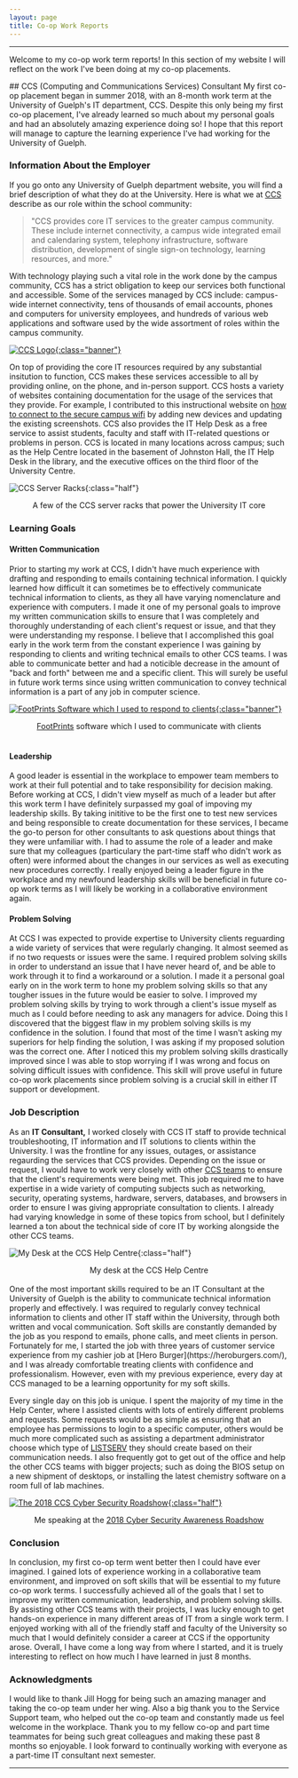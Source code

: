 ```yaml
---
layout: page
title: Co-op Work Reports
---
```

* * *
<p class="message">Welcome to my co-op work term reports! In this section of my website I will reflect on the work I've been doing at my co-op placements.</p>
## CCS (Computing and Communications Services) Consultant 
My first co-op placement began in summer 2018, with an 8-month work term at the University of Guelph's IT department, CCS. Despite this only being my first co-op placement, I've already learned so much about my personal goals and had an absolutely amazing experience doing so! I hope that this report will manage to capture the learning experience I've had working for the University of Guelph.

### Information About the Employer

If you go onto any University of Guelph department website, you will find a brief description of what they do at the University. Here is what we at [CCS](https://www.uoguelph.ca/ccs/) describe as our role within the school community:

> "CCS provides core IT services to the greater campus community. These include internet connectivity, a campus wide integrated email and calendaring system, telephony infrastructure, software distribution, development of single sign-on technology, learning resources, and more."

With technology playing such a vital role in the work done by the campus community, CCS has a strict obligation to keep our services both functional and accessible. Some of the services managed by CCS include: campus-wide internet connectivity, tens of thousands of email accounts, phones and computers for university employees, and hundreds of various web applications and software used by the wide assortment of roles within the campus community. 

<a href="https://twitter.com/uofgccs">![CCS Logo](https://www.uoguelph.ca/ccs/sites/uoguelph.ca.ccs/files/CCS_WebBanner_CCS%20is%20your%20IT%20Dept.png){:class="banner"}</a>

On top of providing the core IT resources required by any substantial insitution to function, CCS makes these services accessible to all by providing online, on the phone, and in-person support. CCS hosts a variety of websites containing documentation for the usage of the services that they provide. For example, I contributed to this instructional website on [how to connect to the secure campus wifi](https://www.uoguelph.ca/ccs/securewireless) by adding new devices and updating the existing screenshots. CCS also provides the IT Help Desk as a free service to assist students, faculty and staff with IT-related questions or problems in person. CCS is located in many locations across campus; such as the Help Centre located in the basement of Johnston Hall, the IT Help Desk in the library, and the executive offices on the third floor of the University Centre.

![CCS Server Racks](https://raw.githubusercontent.com/JasonEllul/JasonEllul.github.io/master/public/images/server_racks.JPG){:class="half"}
<center>A few of the CCS server racks that power the University IT core</center>

### Learning Goals

#### Written Communication

Prior to starting my work at CCS, I didn't have much experience with drafting and responding to emails containing technical information. I quickly learned how difficult it can sometimes be to effectively communicate technical information to clients, as they all have varying nomenclature and experience with computers. I made it one of my personal goals to improve my written communication skills to ensure that I was completely and thoroughly understanding of each client's request or issue, and that they were understanding my response. I believe that I accomplished this goal early in the work term from the constant experience I was gaining by responding to clients and writing technical emails to other CCS teams. I was able to communicate better and had a noticible decrease in the amount of "back and forth" between me and a specific client.  This will surely be useful in future work terms since using written communication to convey technical information is a part of any job in computer science. 


<a href="https://www.footprintsservicedesk.com">![FootPrints Software which I used to respond to clients](https://raw.githubusercontent.com/JasonEllul/JasonEllul.github.io/master/public/images/FP_Screencap.png){:class="banner"}</a>
<center><a href="https://www.footprintsservicedesk.com">FootPrints</a> software which I used to communicate with clients</center>
<br>

#### Leadership

A good leader is essential in the workplace to empower team members to work at their full potential and to take  responsibility for decision making. Before working at CCS, I didn't view myself as much of a leader but after this work term I have definitely surpassed my goal of impoving my leadership skills. By taking inititive to be the first one to test new services and being responsible to create documentation for these services, I became the go-to person for other consultants to ask questions about things that they were unfamiliar with. I had to assume the role of a leader and make sure that my colleagues (particulary the part-time staff who didn't work as often) were informed about the changes in our services as well as executing new procedures correctly. I really enjoyed being a leader figure in the workplace and my newfound leadership skills will be beneficial in future co-op work terms as I will likely be working in a collaborative environment again. 

#### Problem Solving

At CCS I was expected to provide expertise to University clients reguarding a wide variety of services that were regularly changing. It almost seemed as if no two requests or issues were the same. I required problem solving skills in order to understand an issue that I have never heard of, and be able to work through it to find a workaround or a solution. I made it a personal goal early on in the work term to hone my problem solving skills so that any tougher issues in the future would be easier to solve. I improved my problem solving skills by trying to work through a client's issue myself as much as I could before needing to ask any managers for advice. Doing this I discovered that the biggest flaw in my problem solving skills is my confidence in the solution. I found that most of the time I wasn't asking my superiors for help finding the solution, I was asking if my proposed solution was the correct one. After I noticed this my problem solving skills drastically improved since I was able to stop worrying if I was wrong and focus on solving difficult issues with confidence. This skill will prove useful in future co-op work placements since problem solving is a crucial skill in either IT support or development. 

### Job Description

As an <b>IT Consultant,</b> I worked closely with CCS IT staff to provide technical troubleshooting, IT information and IT solutions to clients within the University. I was the frontline for any issues, outages, or assistance regaurding the services that CCS provides. Depending on the issue or request, I would have to work very closely with other [CCS teams](https://www.uoguelph.ca/ccs/)  to ensure that the client's requirements were being met. This job required me to have expertise in a wide variety of computing subjects such as networking, security, operating systems, hardware, servers, databases, and browsers in order to ensure I was giving appropriate consultation to clients. I already had varying knowledge in some of these topics from school, but I definitely learned a ton about the technical side of core IT by working alongside the other CCS teams. 

![My Desk at the CCS Help Centre](https://raw.githubusercontent.com/JasonEllul/JasonEllul.github.io/master/public/images/my_desk.JPG){:class="half"}
<center>My desk at the CCS Help Centre</center>
<br>
One of the most important skills required to be an IT Consultant at the University of Guelph is the ability to communicate technical information properly and effectively. I was required to regularly convey technical information to clients and other IT staff within the University, through both written and vocal communication. Soft skills are constantly demanded by the job as you respond to emails, phone calls, and meet clients in person. Fortunately for me, I started the job with three years of customer service experience from my cashier job at [Hero Burger](https://heroburgers.com/), and I was already comfortable treating clients with confidence and professionalism. However, even with my previous experience, every day at CCS managed to be a learning opportunity for my soft skills.

Every single day on this job is unique. I spent the majority of my time in the Help Center, where I assisted clients with lots of entirely different problems and requests. Some requests would be as simple as ensuring that an employee has permissions to login to a specific computer, others would be much more complicated such as assisting a department administrator choose which type of [LISTSERV](http://www.lsoft.com/) they should create based on their communication needs. I also frequently got to get out of the office and help the other CCS teams with bigger projects; such as doing the BIOS setup on a new shipment of desktops, or installing the latest chemistry software on a room full of lab machines. 

<a href="https://www.uoguelph.ca/ccs/infosec-blog-security-roadshow-recap">![The 2018 CCS Cyber Security Roadshow](https://www.uoguelph.ca/ccs/sites/uoguelph.ca.ccs/files/43641664_181064462769240_2349770659111895040_n.jpg){:class="half"}</a>
<center>Me speaking at the <a href="https://www.uoguelph.ca/ccs/infosec-blog-security-roadshow-recap">2018 Cyber Security Awareness Roadshow</a></center>

### Conclusion

In conclusion, my first co-op term went better then I could have ever imagined. I gained lots of experience working in a collaborative team environment, and improved on soft skills that will be essential to my future co-op work terms. I successfully achieved all of the goals that I set to improve my written communication, leadership, and problem solving skills. By assisting other CCS teams with their projects, I was lucky enough to get hands-on experience in many different areas of IT from a single work term. I enjoyed working with all of the friendly staff and faculty of the University so much that I would definitely consider a career at CCS if the opportunity arose. Overall, I have come a long way from where I started, and it is truely interesting to reflect on how much I have learned in just 8 months. 

### Acknowledgments

I would like to thank Jill Hogg for being such an amazing manager and taking the co-op team under her wing. Also a big thank you to the Service Support team, who helped out the co-op team and constantly made us feel welcome in the workplace. Thank you to my fellow co-op and part time teammates for being such great colleagues and making these past 8 months so enjoyable. I look forward to continually working with everyone as a part-time IT consultant next semester. 



* * *
